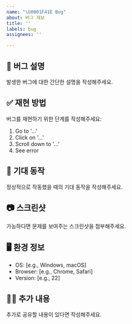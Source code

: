 ```yaml
---
name: "\U0001F41E Bug"
about: 버그 제보
title: ''
labels: bug
assignees: ''

---
```


## 🐛 버그 설명
발생한 버그에 대한 간단한 설명을 작성해주세요.

## ✅ 재현 방법
버그를 재현하기 위한 단계를 작성해주세요:
1. Go to '...'
2. Click on '...'
3. Scroll down to '...'
4. See error

## 📎 기대 동작
정상적으로 작동했을 때의 기대 동작을 작성해주세요.

## 📷 스크린샷
가능하다면 문제를 보여주는 스크린샷을 첨부해주세요.

## 🖥️ 환경 정보
- OS: [e.g., Windows, macOS]
- Browser: [e.g., Chrome, Safari]
- Version: [e.g., 22]

## 🙋🏻 추가 내용
추가로 공유할 내용이 있다면 작성해주세요.
